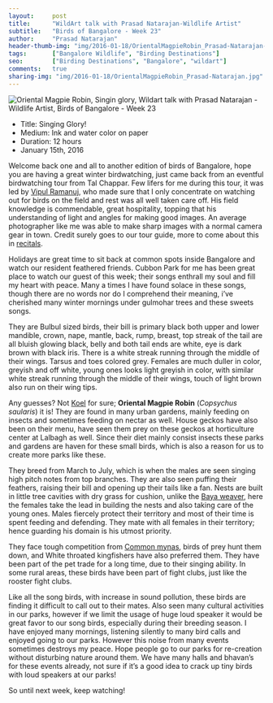 ```yaml
---
layout:     post
title:      "WildArt talk with Prasad Natarajan-Wildlife Artist"
subtitle:   "Birds of Bangalore - Week 23"
author:     "Prasad Natarajan"
header-thumb-img: "img/2016-01-18/OrientalMagpieRobin_Prasad-Natarajan-thumb.jpg"
tags:       ["Bangalore Wildlife", "Birding Destinations"]
seo: 		["Birding Destinations", "Bangalore", "wildart"]
comments:   true
sharing-img: "img/2016-01-18/OrientalMagpieRobin_Prasad-Natarajan.jpg"
---
```



<img src="{{ site.baseurl }}/img/2016-01-18/OrientalMagpieRobin_Prasad-Natarajan.jpg" alt="Oriental Magpie Robin, Singin glory, Wildart talk with Prasad Natarajan - Wildlife Artist, Birds of Bangalore - Week 23">

<p>
	<ul>
		 <li>Title: Singing Glory!</li>
		 <li>Medium: Ink and water color on paper</li>
		 <li>Duration: 12 hours</li>
		 <li>January 15th, 2016</li>
 	</ul>
</p>

<p>
Welcome back one and all to another edition of birds of Bangalore, hope you are having a great winter birdwatching, just came back from an eventful birdwatching tour from Tal Chappar. Few lifers for me during this tour, it was led by <a href="http://www.wilderhood.com/organizer/BikeNHike" target="_blank">Vipul Ramanuj</a>, who made sure that I only concentrate on watching out for birds on the field and rest was all well taken care off. His field knowledge is commendable, great hospitality, topping that his understanding of light and angles for making good images. An average photographer like me was able to make sharp images with a normal camera gear in town. Credit surely goes to our tour guide, more to come about this in <a href="http://recitals.wilderhood.com" target="_blank">recitals</a>.
</p>

<p>
Holidays are great time to sit back at common spots inside Bangalore and watch our resident feathered friends. Cubbon Park for me has been great place to watch our guest of this week; their songs enthrall my soul and fill my heart with peace. Many a times I have found solace in these songs, though there are no words nor do I comprehend their meaning, i’ve cherished many winter mornings under gulmohar trees and these sweets songs. 
</p>

<p>
They are Bulbul sized birds, their bill is primary black both upper and lower mandible, crown, nape, mantle, back, rump, breast, top streak of the tail are all bluish glowing black, belly and both tail ends are white, eye is dark brown with black iris. There is a white streak running through the middle of their wings. Tarsus and toes colored grey. Females are much duller in color, greyish and off white, young ones looks light greyish in color, with similar white streak running through the middle of their wings, touch of light brown also run on their wing tips.
</p>

<p>
Any guesses? Not <a href="{{ site.baseurl }}/wildart/2015-11-23-Asian-Koel-Male.html" target="_blank">Koel</a> for sure; <strong>Oriental Magpie Robin</strong> (<em>Copsychus saularis</em>) it is! They are found in many urban gardens, mainly feeding on insects and sometimes feeding on nectar as well. House geckos have also been on their menu, have seen them prey on these geckos at horticulture center at Lalbagh as well.  Since their diet mainly consist insects these parks and gardens are haven for these small birds, which is also a reason for us to create more parks like these.
</p>

<p>
They breed from March to July, which is when the males are seen singing high pitch notes from top branches. They are also seen puffing their feathers, raising their bill and opening up their tails like a fan. Nests are built in little tree cavities with dry grass for cushion, unlike the <a href="{{ site.baseurl }}/wildart/2015-12-28-Baya-Weaver.html" target="_blank">Baya weaver</a>, here the females take the lead in building the nests and also taking care of the young ones. Males fiercely protect their territory and most of their time is spent feeding and defending. They mate with all females in their territory; hence guarding his domain is his utmost priority. 
</p>

<p>
They face tough competition from <a href="{{ site.baseurl }}/wildart/2015-10-12-Common-Myna.html" target="_blank">Common mynas</a>, birds of prey hunt them down, and White throated kingfishers have also preferred them.  They have been part of the pet trade for a long time, due to their singing ability. In some rural areas, these birds have been part of fight clubs, just like the rooster fight clubs. 
</p>

<p>
Like all the song birds, with increase in sound pollution, these birds are finding it difficult to call out to their mates. Also seen many cultural activities in our parks, however if we limit the usage of huge loud speaker it would be great favor to our song birds, especially during their breeding season. I have enjoyed many mornings, listening silently to many bird calls and enjoyed going to our parks. However this noise from many events sometimes destroys my peace. Hope people go to our parks for re-creation without disturbing nature around them. We have many halls and bhavan’s for these events already, not sure if it’s a good idea to crack up tiny birds with loud speakers at our parks!  
</p>

<p>
So until next week, keep watching!
</p>